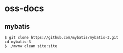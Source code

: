 # oss-docs

## mybatis

```
$ git clone https://github.com/mybatis/mybatis-3.git
cd mybatis-3
$ ./mvnw clean site:site
```
